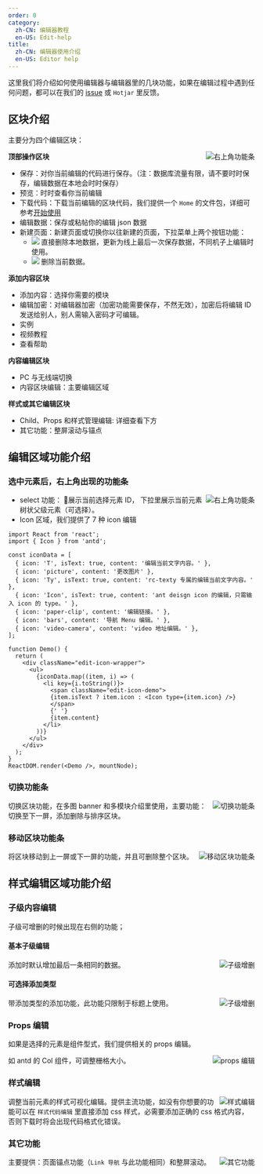 ```yaml
---
order: 0
category:
  zh-CN: 编辑器教程
  en-US: Edit-help
title: 
  zh-CN: 编辑器使用介绍
  en-US: Editor help
---
```


这里我们将介绍如何使用编辑器与编辑器里的几块功能，如果在编辑过程中遇到任何问题，都可以在我们的 [issue](https://github.com/ant-design/ant-design-landing/issues) 或 `Hotjar` 里反馈。

## 区块介绍

主要分为四个编辑区块：

<img class="preview-img" align="right" alt="右上角功能条" description="提供树状选择与区块功能编辑"  src="https://gw.alipayobjects.com/zos/rmsportal/zymxSqipeRCeobFxuQnP.png">

**顶部操作区块**
- 保存：对你当前编辑的代码进行保存。（注：数据库流量有限，请不要时时保存，编辑数据在本地会时时保存）
- 预览：时时查看你当前编辑
- 下载代码：下载当前编辑的区块代码，我们提供一个 `Home` 的文件包，详细可参考[开始使用](/docs/use/getting-started)
- 编辑数据：保存或粘帖你的编辑 json 数据
- 新建页面：新建页面或切换你以往新建的页面，下拉菜单上两个按钮功能： 
  - <img src="https://gw.alipayobjects.com/zos/rmsportal/zTiJvnQFzPgdEMsRjxvB.jpg" class="img-basic"/> 直接删除本地数据，更新为线上最后一次保存数据，不同机子上编辑时使用。
  - <img src="https://gw.alipayobjects.com/zos/rmsportal/ZGylAJNxayVfdXMlYYcG.jpg" class="img-basic"/>  删除当前数据。

**添加内容区块**
- 添加内容：选择你需要的模块
- 编辑加密：对编辑器加密（加密功能需要保存，不然无效），加密后将编辑 ID 发送给别人，别人需输入密码才可编辑。
- 实例
- 视频教程
- 查看帮助

**内容编辑区块**
- PC 与无线端切换
- 内容区块编辑：主要编辑区域

**样式或其它编辑区块**
- Child、Props 和样式管理编辑: 详细查看下方
- 其它功能：整屏滚动与锚点

## 编辑区域功能介绍

### 选中元素后，右上角出现的功能条

<img class="preview-img" align="right" alt="右上角功能条" description="提供树状选择与区块功能编辑" src="https://gw.alipayobjects.com/zos/rmsportal/mMVKpRIxSQyyuzMocBnQ.jpg" >

- select 功能： 展示当前选择元素 ID， 下拉里展示当前元素树状父级元素（可选择）。
- Icon 区域，我们提供了 7 种 icon 编辑

<style>
.edit-icon-wrapper{
  padding-left: 16px;
}
.edit-icon-wrapper ul li {
  list-style-type: disc;
}
.edit-icon-demo{
  color: #fff;
  background: #2F54EB;
  padding: 0 8px;
  height: 24px;
  border-radius: 4px;
  display: inline-block;
  text-align: center;
  line-height: 24px;
}
</style>

```__react
import React from 'react';
import { Icon } from 'antd';

const iconData = [
  { icon: 'T', isText: true, content: '编辑当前文字内容。' },
  { icon: 'picture', content: '更改图片' },
  { icon: 'Ty', isText: true, content: 'rc-texty 专属的编辑当前文字内容。' },
  { icon: 'Icon', isText: true, content: 'ant deisgn icon 的编辑，只需输入 icon 的 type。' },
  { icon: 'paper-clip', content: '编辑链接。' },
  { icon: 'bars', content: '导航 Menu 编辑。' },
  { icon: 'video-camera', content: 'video 地址编辑。' },
];

function Demo() {
  return (
    <div className="edit-icon-wrapper">
      <ul>
        {iconData.map((item, i) => (
          <li key={i.toString()}>
            <span className="edit-icon-demo">
            {item.isText ? item.icon : <Icon type={item.icon} />}
            </span>
            {' '}
            {item.content}
          </li>
        ))}
      </ul>
    </div>
  );
}
ReactDOM.render(<Demo />, mountNode);
```

### 切换功能条

<img class="preview-img" align="right" alt="切换功能条" description="切换分屏的功能条" src="https://gw.alipayobjects.com/zos/rmsportal/tyeDqfxmDQtsSiUlhuSZ.jpg">

切换区块功能，在多图 banner 和多模块介绍里使用，主要功能：切换至下一屏，添加删除与排序区块。

### 移动区块功能条

<img class="preview-img" align="right" alt="移动区块功能条" description="上下移动区块与删除区块" src="https://gw.alipayobjects.com/zos/rmsportal/XZlMAEyydErXmkzSzbXY.jpg">

将区块移动到上一屏或下一屏的功能，并且可删除整个区块。

## 样式编辑区域功能介绍

### 子级内容编辑

子级可增删的时候出现在右侧的功能；

#### 基本子级编辑

<img class="preview-img" align="right" alt="子级增删" description="移动区块与删除区块" src="https://gw.alipayobjects.com/zos/rmsportal/wbovLkaLfSeczhXWJuVi.jpg">

添加时默认增加最后一条相同的数据。

#### 可选择添加类型

<img class="preview-img" align="right" alt="子级增删" description="可选择添加类型，移动区块与删除区块" src="https://gw.alipayobjects.com/zos/rmsportal/RWDgXBsrZEpDxAIflBNJ.jpg">

带添加类型的添加功能，此功能只限制于标题上使用。

### Props 编辑

如果是选择的元素是组件型式，我们提供相关的 props 编辑。

<img class="preview-img" align="right" alt="props 编辑" src="https://gw.alipayobjects.com/zos/rmsportal/yUWQkRSorCRiXCGlrCOM.jpg">

如 antd 的 Col 组件，可调整栅格大小。

### 样式编辑

<img class="preview-img" align="right" alt="样式编辑" src="https://gw.alipayobjects.com/zos/rmsportal/MGezUVWlekggsYPeZKLP.jpg">

调整当前元素的样式可视化编辑。提供主流功能，如没有你想要的功能可以在 `样式代码编辑` 里直接添加 css 样式，必需要添加正确的 css 格式内容，否则下载时将会出现代码格式化错误。

### 其它功能

<img class="preview-img" align="right" alt="其它功能" src="https://gw.alipayobjects.com/zos/rmsportal/MoOfsnZzXULUYsIOBNlD.jpg">

主要提供：页面锚点功能（`Link 导航` 与此功能相同）和整屏滚动。